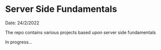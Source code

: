 # Server Side Fundamentals 

Date: 24/2/2022

The repo contains various projects based upon server side fundamentals 

In progress...
